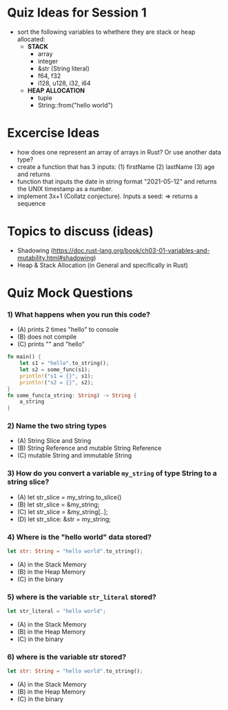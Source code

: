# Quiz Ideas for Session 1
- sort the following variables to whethere they are stack or heap allocated:
  - **STACK**
    - array
    - integer
    - &str (String literal)
    - f64, f32
    - i128, u128, i32, i64
  - **HEAP ALLOCATION**
    - tuple
    - String::from("hello world")


# Excercise Ideas
- how does one represent an array of arrays in Rust? Or use another data type?
- create a function that has 3 inputs: (1) firstName (2) lastName (3) age and returns
- function that inputs the date in string format "2021-05-12" and returns the UNIX timestamp as a number.
- implement 3x+1 (Collatz conjecture). Inputs a seed: => returns a sequence

# Topics to discuss (ideas)
- Shadowing (https://doc.rust-lang.org/book/ch03-01-variables-and-mutability.html#shadowing)
- Heap & Stack Allocation (in General and specifically in Rust)

# Quiz Mock Questions
### 1) What happens when you run this code?
- (A) prints 2 times "hello" to console
- (B) does not compile
- (C) prints "" and "hello"
```rust
fn main() {
    let s1 = "hello".to_string();
    let s2 = some_func(s1);
    println!("s1 = {}", s1);
    println!("s2 = {}", s2);
}
fn some_func(a_string: String) -> String {
    a_string
}
```

### 2) Name the two string types
- (A) String Slice and String
- (B) String Reference and mutable String Reference
- (C) mutable String and immutable String

### 3) How do you convert a variable `my_string` of type String to a string slice?
- (A) let str_slice = my_string.to_slice()
- (B) let str_slice = &my_string;
- (C) let str_slice = &my_string[..];
- (D) let str_slice: &str = my_string;

### 4) Where is the "hello world" data stored?
```rust
let str: String = "hello world".to_string();
```
- (A) in the Stack Memory
- (B) in the Heap Memory
- (C) in the binary

### 5) where is the variable `str_literal` stored?
```rust
let str_literal = "hello world";
```
- (A) in the Stack Memory
- (B) in the Heap Memory
- (C) in the binary

### 6) where is the variable str stored?
```rust
let str: String = "hello world".to_string();
```
- (A) in the Stack Memory
- (B) in the Heap Memory
- (C) in the binary

